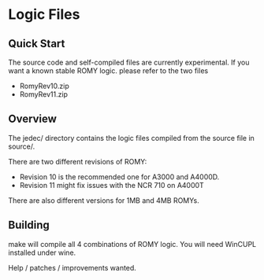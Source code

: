 # Logic Files

## Quick Start

The source code and self-compiled files are currently experimental. If you want
a known stable ROMY logic. please refer to the two files

 * RomyRev10.zip
 * RomyRev11.zip

## Overview

The jedec/ directory contains the logic files compiled from the source file in
source/.

There are two different revisions of ROMY:

* Revision 10 is the recommended one for A3000 and A4000D.
* Revision 11 might fix issues with the NCR 710 on A4000T

There are also different versions for 1MB and 4MB ROMYs.

## Building

make will compile all 4 combinations of ROMY logic. You will need
WinCUPL installed under wine.

Help / patches / improvements wanted.


